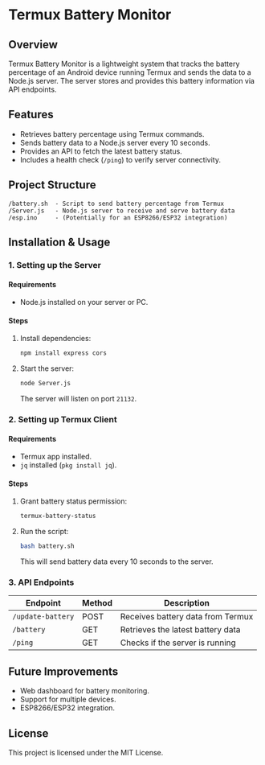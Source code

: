 # Termux Battery Monitor

## Overview
Termux Battery Monitor is a lightweight system that tracks the battery percentage of an Android device running Termux and sends the data to a Node.js server. The server stores and provides this battery information via API endpoints.

## Features
- Retrieves battery percentage using Termux commands.
- Sends battery data to a Node.js server every 10 seconds.
- Provides an API to fetch the latest battery status.
- Includes a health check (`/ping`) to verify server connectivity.

## Project Structure
```
/battery.sh  - Script to send battery percentage from Termux
/Server.js   - Node.js server to receive and serve battery data
/esp.ino     - (Potentially for an ESP8266/ESP32 integration)
```

## Installation & Usage

### 1. Setting up the Server
#### Requirements
- Node.js installed on your server or PC.

#### Steps
1. Install dependencies:
   ```sh
   npm install express cors
   ```
2. Start the server:
   ```sh
   node Server.js
   ```
   The server will listen on port `21132`.

### 2. Setting up Termux Client
#### Requirements
- Termux app installed.
- `jq` installed (`pkg install jq`).

#### Steps
1. Grant battery status permission:
   ```sh
   termux-battery-status
   ```
2. Run the script:
   ```sh
   bash battery.sh
   ```
   This will send battery data every 10 seconds to the server.

### 3. API Endpoints
| Endpoint         | Method | Description                      |
|-----------------|--------|----------------------------------|
| `/update-battery` | POST   | Receives battery data from Termux |
| `/battery`        | GET    | Retrieves the latest battery data |
| `/ping`          | GET    | Checks if the server is running |

## Future Improvements
- Web dashboard for battery monitoring.
- Support for multiple devices.
- ESP8266/ESP32 integration.

## License
This project is licensed under the MIT License.
